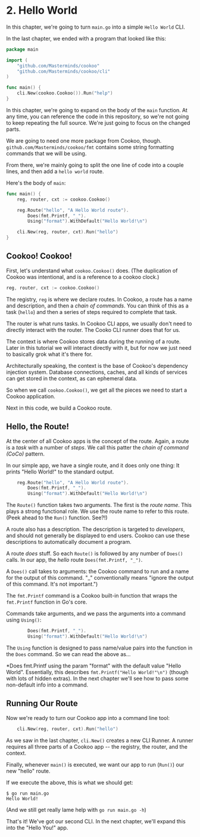 # 2. Hello World

In this chapter, we're going to turn `main.go` into a simple `Hello
World` CLI.

In the last chapter, we ended with a program that looked like this:

```go
package main

import (
	"github.com/Masterminds/cookoo"
	"github.com/Masterminds/cookoo/cli"
)

func main() {
	cli.New(cookoo.Cookoo()).Run("help")
}
```

In this chapter, we're going to expand on the body of the `main`
function. At any time, you can reference the code in this repository, so
we're not going to keep repeating the full source. We're just going to
focus on the changed parts.

We are going to need one more package from Cookoo, though.
`github.com/Masterminds/cookoo/fmt` contains some string formatting
commands that we will be using.

From there, we're mainly going to split the one line of code into a
couple lines, and then add a `hello world` route.

Here's the body of `main`:

```go
func main() {
	reg, router, cxt := cookoo.Cookoo()

	reg.Route("hello", "A Hello World route").
		Does(fmt.Printf, "_").
		Using("format").WithDefault("Hello World!\n")

	cli.New(reg, router, cxt).Run("hello")
}
```

## Cookoo! Cookoo!

First, let's understand what `cookoo.Cookoo()` does. (The duplication of
Cookoo was intentional, and is a reference to a cookoo clock.)

```go
reg, router, cxt := cookoo.Cookoo()
```

The registry, `reg` is where we declare routes. In Cookoo, a route has a
name and description, and then a *chain of commands*. You can think of
this as a task (`hello`) and then a series of steps required to complete
that task.

The router is what runs tasks. In Cookoo CLI apps, we usually don't need
to directly interact with the router. The Cooko CLI runner does that for
us.

The context is where Cookoo stores data during the running of a route.
Later in this tutorial we will interact directly with it, but for now we
just need to basically grok what it's there for.

Architecturally speaking, the context is the base of Cookoo's dependency
injection system. Database connections, caches, and all kinds of
services can get stored in the context, as can ephemeral data.

So when we call `cookoo.Cookoo()`, we get all the pieces we need to
start a Cookoo application.

Next in this code, we build a Cookoo route.

## Hello, the Route!

At the center of all Cookoo apps is the concept of the route. Again, a
route is a *task* with a number of *steps*. We call this patter the
*chain of command (CoCo)* pattern.

In our simple app, we have a single route, and it does only one thing:
It prints "Hello World!" to the standard output.

```go
	reg.Route("hello", "A Hello World route").
		Does(fmt.Printf, "_").
		Using("format").WithDefault("Hello World!\n")
```

The `Route()` function takes two arguments. The first is the *route name*.
This plays a strong functional role. We use the route name to refer to
this route. (Peek ahead to the `Run()` function. See?!)

A route also has a description. The description is targeted to
*developers*, and should not generally be displayed to end users. Cookoo
can use these descriptions to automatically document a program.

A route *does* stuff. So each `Route()` is followed by any number of
`Does()` calls. In our app, the *hello* route `Does(fmt.Printf, "_")`.

A `Does()` call takes to arguments: the Cookoo command to run and a name
for the output of this command. "_" conventionally means "ignore the output
of this command. It's not important.")

The `fmt.Printf` command is a Cookoo built-in function that wraps the
`fmt.Printf` function in Go's core.

Commands take arguments, and we pass the arguments into a command using
`Using()`:

```go
		Does(fmt.Printf, "_").
		Using("format").WithDefault("Hello World!\n")
```

The `Using` function is designed to pass name/value pairs into the
function in the `Does` command. So we can read the above as...

*Does fmt.Printf using the param "format" with the default value "Hello
World". Essentially, this describes `fmt.Printf("Hello World!"\n")`
(though with lots of hidden extras). In the next chapter we'll see how
to pass some non-default info into a command.

## Running Our Route

Now we're ready to turn our Cookoo app into a command line tool:

```go
	cli.New(reg, router, cxt).Run("hello")
```

As we saw in the last chapter, `cli.New()` creates a new CLI Runner. A
runner requires all three parts of a Cookoo app -- the registry, the
router, and the context.

Finally, whenever `main()` is executed, we want our app to run (`Run()`)
our new "hello" route.

If we execute the above, this is what we should get:

```
$ go run main.go
Hello World!
```

(And we still get really lame help with `go run main.go -h`)

That's it! We've got our second CLI. In the next chapter, we'll expand
this into the "Hello You!" app.
